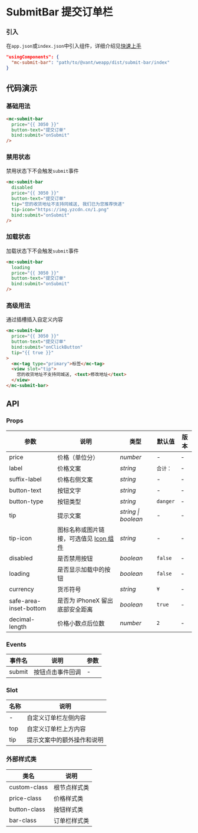 # SubmitBar 提交订单栏

### 引入

在`app.json`或`index.json`中引入组件，详细介绍见[快速上手](#/quickstart#yin-ru-zu-jian)

```json
"usingComponents": {
  "mc-submit-bar": "path/to/@vant/weapp/dist/submit-bar/index"
}
```

## 代码演示

### 基础用法

```html
<mc-submit-bar
  price="{{ 3050 }}"
  button-text="提交订单"
  bind:submit="onSubmit"
/>
```

### 禁用状态

禁用状态下不会触发`submit`事件

```html
<mc-submit-bar
  disabled
  price="{{ 3050 }}"
  button-text="提交订单"
  tip="您的收货地址不支持同城送, 我们已为您推荐快递"
  tip-icon="https://img.yzcdn.cn/1.png"
  bind:submit="onSubmit"
/>
```

### 加载状态

加载状态下不会触发`submit`事件

```html
<mc-submit-bar
  loading
  price="{{ 3050 }}"
  button-text="提交订单"
  bind:submit="onSubmit"
/>
```

### 高级用法

通过插槽插入自定义内容

```html
<mc-submit-bar
  price="{{ 3050 }}"
  button-text="提交订单"
  bind:submit="onClickButton"
  tip="{{ true }}"
>
  <mc-tag type="primary">标签</mc-tag>
  <view slot="tip">
    您的收货地址不支持同城送, <text>修改地址</text>
  </view>
</mc-submit-bar>
```

## API

### Props

| 参数 | 说明 | 类型 | 默认值 | 版本 |
|-----------|-----------|-----------|-------------|-------------|
| price | 价格（单位分） | *number* | - | - |
| label | 价格文案 | *string* | `合计：` | - |
| suffix-label | 价格右侧文案 | *string* | - | - |
| button-text | 按钮文字 | *string* | - | - |
| button-type | 按钮类型 |  *string* | `danger` | - |
| tip | 提示文案 | *string \| boolean* | - | - |
| tip-icon | 图标名称或图片链接，可选值见 [Icon 组件](#/icon) | *string* | - | - |
| disabled | 是否禁用按钮 | *boolean* | `false` | - |
| loading | 是否显示加载中的按钮 | *boolean* | `false` | - |
| currency | 货币符号 | *string* | `¥` | - |
| safe-area-inset-bottom | 是否为 iPhoneX 留出底部安全距离 | *boolean* | `true` | - |
| decimal-length | 价格小数点后位数 | *number* | `2` | - |

### Events

| 事件名 | 说明 | 参数 |
|-----------|-----------|-----------|
| submit | 按钮点击事件回调 | - |

### Slot

| 名称 | 说明 |
|-----------|-----------|
| - | 自定义订单栏左侧内容 |
| top | 自定义订单栏上方内容 |
| tip | 提示文案中的额外操作和说明 |

### 外部样式类

| 类名 | 说明 |
|-----------|-----------|
| custom-class | 根节点样式类 |
| price-class | 价格样式类 |
| button-class | 按钮样式类 |
| bar-class | 订单栏样式类 |
